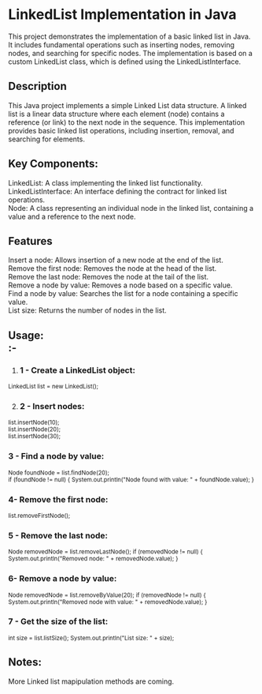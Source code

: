 # **LinkedList Implementation in Java** <br>
This project demonstrates the implementation of a basic linked list in Java. It includes fundamental operations such as inserting nodes, removing nodes, and searching for specific nodes.
The implementation is based on a custom LinkedList class, which is defined using the LinkedListInterface.<br>

## **Description**<br>
This Java project implements a simple Linked List data structure. A linked list is a linear data structure where each element (node) contains a reference (or link) to the next node in the sequence. 
This implementation provides basic linked list operations, including insertion, removal, and searching for elements.<br>

## **Key Components:**<br>
LinkedList: A class implementing the linked list functionality.<br>
LinkedListInterface: An interface defining the contract for linked list operations.<br>
Node: A class representing an individual node in the linked list, containing a value and a reference to the next node.<br>
## **Features** <br>
Insert a node: Allows insertion of a new node at the end of the list.<br>
Remove the first node: Removes the node at the head of the list.<br>
Remove the last node: Removes the node at the tail of the list.<br>
Remove a node by value: Removes a node based on a specific value.<br>
Find a node by value: Searches the list for a node containing a specific value.<br>
List size: Returns the number of nodes in the list.<br>

## **Usage:** <br>:-


1.  ### 1 - Create a LinkedList object: <br>
<sub>
LinkedList list = new LinkedList();<br>
</sub>

2. ### 2 - Insert nodes:<br>
<sub>
list.insertNode(10);<br>
list.insertNode(20);<br>
list.insertNode(30);<br>
</sub>

### 3 - Find a node by value:<br>
<sub>Node foundNode = list.findNode(20);<br>
if (foundNode != null) {
    System.out.println("Node found with value: " + foundNode.value);
}
</sub>
### 4- Remove the first node:
<sub>list.removeFirstNode();</sub>
### 5 - Remove the last node:
<sub>Node removedNode = list.removeLastNode();
if (removedNode != null) {
    System.out.println("Removed node: " + removedNode.value);
}</sub>
### 6- Remove a node by value:
<sub>Node removedNode = list.removeByValue(20);
if (removedNode != null) {
    System.out.println("Removed node with value: " + removedNode.value);
}</sub>
### 7 - Get the size of the list:
<sub>int size = list.listSize();
System.out.println("List size: " + size);</sub>
## **Notes:**
More Linked list mapipulation methods are coming. 
